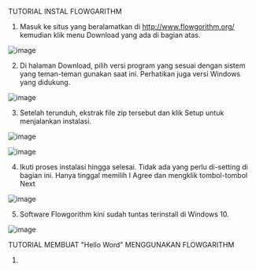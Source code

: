 TUTORIAL INSTAL FLOWGARITHM

1) Masuk ke situs yang beralamatkan di http://www.flowgorithm.org/ kemudian klik menu Download yang ada di bagian atas.

![image](https://user-images.githubusercontent.com/92993689/139079052-e8f70fe9-d273-43ac-b75a-8f324be15f94.png)

2) Di halaman Download, pilih versi program yang sesuai dengan sistem yang teman-teman gunakan saat ini. Perhatikan juga versi Windows yang didukung.

![image](https://user-images.githubusercontent.com/92993689/139080876-79c94796-e126-4624-8ee9-a40f54b70d5c.png)

3) Setelah terunduh, ekstrak file zip tersebut dan klik Setup untuk menjalankan instalasi.

![image](https://user-images.githubusercontent.com/92993689/139081380-283161fd-875e-4349-ac34-e2309a4557f1.png)

![image](https://user-images.githubusercontent.com/92993689/139081533-e8444377-fe23-4c40-b573-6a15a0acd03d.png)

4) Ikuti proses instalasi hingga selesai. Tidak ada yang perlu di-setting di bagian ini. Hanya tinggal memilih I Agree dan mengklik tombol-tombol Next

![image](https://user-images.githubusercontent.com/92993689/139082126-4bd7d485-12c8-4291-8ee1-3d39892cc50a.png)

5) Software Flowgorithm kini sudah tuntas terinstall di Windows 10.

![image](https://user-images.githubusercontent.com/92993689/139082753-c5bca253-6961-4817-9c6a-b5400bcfca1e.png)

TUTORIAL MEMBUAT "Hello Word" MENGGUNAKAN FLOWGARITHM

1) 
